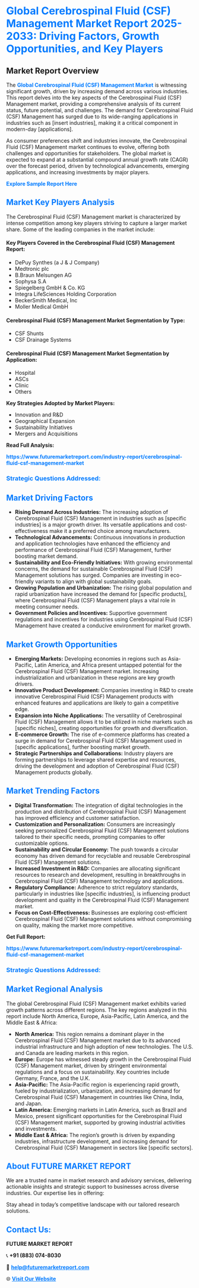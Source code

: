 <h1 style="color: #007BFF;">Global Cerebrospinal Fluid (CSF) Management Market Report 2025-2033: Driving Factors, Growth Opportunities, and Key Players</h1>

<section id="overview">
<h2>Market Report Overview</h2>
<p>The <a href="https://www.futuremarketreport.com/industry-report/cerebrospinal-fluid-csf-management-market" style="color: #007BFF; text-decoration: none;"><strong>Global Cerebrospinal Fluid (CSF) Management Market</strong></a> is witnessing significant growth, driven by increasing demand across various industries. This report delves into the key aspects of the Cerebrospinal Fluid (CSF) Management market, providing a comprehensive analysis of its current status, future potential, and challenges. The demand for Cerebrospinal Fluid (CSF) Management has surged due to its wide-ranging applications in industries such as [insert industries], making it a critical component in modern-day [applications].</p>
<p>As consumer preferences shift and industries innovate, the Cerebrospinal Fluid (CSF) Management market continues to evolve, offering both challenges and opportunities for stakeholders. The global market is expected to expand at a substantial compound annual growth rate (CAGR) over the forecast period, driven by technological advancements, emerging applications, and increasing investments by major players.</p>
</section>

<section id="overview">
<p><a href="https://www.futuremarketreport.com/request-sample/reportId=103599" style="color: #007BFF; text-decoration: none;"><strong>Explore Sample Report Here</strong></a></p>
</section>

<section id="key-players">
<h2 style="color: #007BFF;">Market Key Players Analysis</h2>
<p>The Cerebrospinal Fluid (CSF) Management market is characterized by intense competition among key players striving to capture a larger market share. Some of the leading companies in the market include:</p>
<h4>Key Players Covered in the Cerebrospinal Fluid (CSF) Management Report:</h4>
<ul><li>DePuy Synthes (a J &amp; J Company)</li><li>Medtronic plc</li><li>B.Braun Melsungen AG</li><li>Sophysa S.A</li><li>Spiegelberg GmbH &amp; Co. KG</li><li>Integra LifeSciences Holding Corporation</li><li>BeckerSmith Medical, Inc</li><li>Moller Medical GmbH</li></ul>
<h4>Cerebrospinal Fluid (CSF) Management Market Segmentation by Type:</h4>
<ul><li>CSF Shunts</li><li>CSF Drainage Systems</li></ul>

<h4>Cerebrospinal Fluid (CSF) Management Market Segmentation by Application:</h4>
<ul><li>Hospital</li><li>ASCs</li><li>Clinic</li><li>Others</li></ul>
<p><strong>Key Strategies Adopted by Market Players:</strong></p>
<ul>
<li>Innovation and R&D</li>
<li>Geographical Expansion</li>
<li>Sustainability Initiatives</li>
<li>Mergers and Acquisitions</li>
</ul>
</section>

<section>
<p><strong>Read Full Analysis: </strong></p><a href="https://www.futuremarketreport.com/industry-report/cerebrospinal-fluid-csf-management-market" style="color: #007BFF; text-decoration: none;"><strong>https://www.futuremarketreport.com/industry-report/cerebrospinal-fluid-csf-management-market</strong></a>
<h3 style="color: #007BFF;">Strategic Questions Addressed:</h3>
</section>

<section id="driving-factors">
<h2 style="color: #007BFF;">Market Driving Factors</h2>
<ul>
<li><strong>Rising Demand Across Industries:</strong> The increasing adoption of Cerebrospinal Fluid (CSF) Management in industries such as [specific industries] is a major growth driver. Its versatile applications and cost-effectiveness make it a preferred choice among manufacturers.</li>
<li><strong>Technological Advancements:</strong> Continuous innovations in production and application technologies have enhanced the efficiency and performance of Cerebrospinal Fluid (CSF) Management, further boosting market demand.</li>
<li><strong>Sustainability and Eco-Friendly Initiatives:</strong> With growing environmental concerns, the demand for sustainable Cerebrospinal Fluid (CSF) Management solutions has surged. Companies are investing in eco-friendly variants to align with global sustainability goals.</li>
<li><strong>Growing Population and Urbanization:</strong> The rising global population and rapid urbanization have increased the demand for [specific products], where Cerebrospinal Fluid (CSF) Management plays a vital role in meeting consumer needs.</li>
<li><strong>Government Policies and Incentives:</strong> Supportive government regulations and incentives for industries using Cerebrospinal Fluid (CSF) Management have created a conducive environment for market growth.</li>
</ul>
</section>

<section id="growth-opportunities">
<h2 style="color: #007BFF;">Market Growth Opportunities</h2>
<ul>
<li><strong>Emerging Markets:</strong> Developing economies in regions such as Asia-Pacific, Latin America, and Africa present untapped potential for the Cerebrospinal Fluid (CSF) Management market. Increasing industrialization and urbanization in these regions are key growth drivers.</li>
<li><strong>Innovative Product Development:</strong> Companies investing in R&D to create innovative Cerebrospinal Fluid (CSF) Management products with enhanced features and applications are likely to gain a competitive edge.</li>
<li><strong>Expansion into Niche Applications:</strong> The versatility of Cerebrospinal Fluid (CSF) Management allows it to be utilized in niche markets such as [specific niches], creating opportunities for growth and diversification.</li>
<li><strong>E-commerce Growth:</strong> The rise of e-commerce platforms has created a surge in demand for Cerebrospinal Fluid (CSF) Management used in [specific applications], further boosting market growth.</li>
<li><strong>Strategic Partnerships and Collaborations:</strong> Industry players are forming partnerships to leverage shared expertise and resources, driving the development and adoption of Cerebrospinal Fluid (CSF) Management products globally.</li>
</ul>
</section>

<section id="trending-factors">
<h2 style="color: #007BFF;">Market Trending Factors</h2>
<ul>
<li><strong>Digital Transformation:</strong> The integration of digital technologies in the production and distribution of Cerebrospinal Fluid (CSF) Management has improved efficiency and customer satisfaction.</li>
<li><strong>Customization and Personalization:</strong> Consumers are increasingly seeking personalized Cerebrospinal Fluid (CSF) Management solutions tailored to their specific needs, prompting companies to offer customizable options.</li>
<li><strong>Sustainability and Circular Economy:</strong> The push towards a circular economy has driven demand for recyclable and reusable Cerebrospinal Fluid (CSF) Management solutions.</li>
<li><strong>Increased Investment in R&D:</strong> Companies are allocating significant resources to research and development, resulting in breakthroughs in Cerebrospinal Fluid (CSF) Management technology and applications.</li>
<li><strong>Regulatory Compliance:</strong> Adherence to strict regulatory standards, particularly in industries like [specific industries], is influencing product development and quality in the Cerebrospinal Fluid (CSF) Management market.</li>
<li><strong>Focus on Cost-Effectiveness:</strong> Businesses are exploring cost-efficient Cerebrospinal Fluid (CSF) Management solutions without compromising on quality, making the market more competitive.</li>
</ul>
</section>

<section>
<p><strong>Get Full Report: </strong></p><a href="https://www.futuremarketreport.com/industry-report/cerebrospinal-fluid-csf-management-market" style="color: #007BFF; text-decoration: none;"><strong>https://www.futuremarketreport.com/industry-report/cerebrospinal-fluid-csf-management-market</strong></a>
<h3 style="color: #007BFF;">Strategic Questions Addressed:</h3>
</section>


<section id="regional-analysis">
<h2 style="color: #007BFF;">Market Regional Analysis</h2>
<p>The global Cerebrospinal Fluid (CSF) Management market exhibits varied growth patterns across different regions. The key regions analyzed in this report include North America, Europe, Asia-Pacific, Latin America, and the Middle East & Africa:</p>
<ul>
<li><strong>North America:</strong> This region remains a dominant player in the Cerebrospinal Fluid (CSF) Management market due to its advanced industrial infrastructure and high adoption of new technologies. The U.S. and Canada are leading markets in this region.</li>
<li><strong>Europe:</strong> Europe has witnessed steady growth in the Cerebrospinal Fluid (CSF) Management market, driven by stringent environmental regulations and a focus on sustainability. Key countries include Germany, France, and the U.K.</li>
<li><strong>Asia-Pacific:</strong> The Asia-Pacific region is experiencing rapid growth, fueled by industrialization, urbanization, and increasing demand for Cerebrospinal Fluid (CSF) Management in countries like China, India, and Japan.</li>
<li><strong>Latin America:</strong> Emerging markets in Latin America, such as Brazil and Mexico, present significant opportunities for the Cerebrospinal Fluid (CSF) Management market, supported by growing industrial activities and investments.</li>
<li><strong>Middle East & Africa:</strong> The region’s growth is driven by expanding industries, infrastructure development, and increasing demand for Cerebrospinal Fluid (CSF) Management in sectors like [specific sectors].</li>
</ul>
</section>

<footer>
<h2 style="color: #007BFF;">About FUTURE MARKET REPORT</h2>
<p>We are a trusted name in market research and advisory services, delivering actionable insights and strategic support to businesses across diverse industries. Our expertise lies in offering:</p>

<p>Stay ahead in today’s competitive landscape with our tailored research solutions.</p>

<h2 style="color: #007BFF;">Contact Us:</h2>
<p><strong>FUTURE MARKET REPORT</strong></p>
<p>📞 <strong>+91 (883) 074-8030</strong></p>
<p>📧 <strong><a href="mailto:help@futuremarketreport.com" style="color: #007BFF;">help@futuremarketreport.com</a></strong></p>
<p>🌐 <strong><a href="https://www.futuremarketreport.com/" style="color: #007BFF;">Visit Our Website</a></strong></p>
</footer>